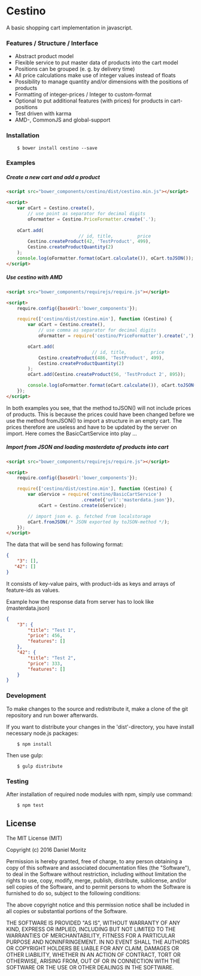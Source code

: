 # Cestino

A basic shopping cart implementation in javascript.

### Features / Structure / Interface
* Abstract product model
* Flexible service to put master data of products into the cart model
* Positions can be grouped (e. g. by delivery time)
* All price calculations make use of integer values instead of floats
* Possibility to manage quantity and/or dimensions with the positions of products
* Formatting of integer-prices / Integer to custom-format
* Optional to put additional features (with prices) for products in cart-positions
* Test driven with karma
* AMD-, CommonJS and global-support 

### Installation

```shell
    $ bower install cestino --save
```

### Examples

##### Create a new cart and add a product

```html
<script src="bower_components/cestino/dist/cestino.min.js"></script>

<script>
    var oCart = Cestino.create(),
        // use point as separator for decimal digits
        oFormatter = Cestino.PriceFormatter.create('.');
        
    oCart.add(
                           // id, title,         price
        Cestino.createProduct(42, 'TestProduct', 499),
        Cestino.createProductQuantity(2)
    );
    console.log(oFormatter.format(oCart.calculate()), oCart.toJSON());
</script>
```

##### Use cestino with AMD

```html
<script src="bower_components/requirejs/require.js"></script>

<script>
    require.config({baseUrl:'bower_components'});

    require(['cestino/dist/cestino.min'], function (Cestino) {
        var oCart = Cestino.create(),
            // use comma as separator for decimal digits
            oFormatter = require('cestino/PriceFormatter').create(',');

        oCart.add(
                                // id, title,         price
            Cestino.createProduct(486, 'TestProduct', 499),
            Cestino.createProductQuantity(2)
        );
        oCart.add(Cestino.createProduct(56, 'TestProduct 2', 895));

        console.log(oFormatter.format(oCart.calculate()), oCart.toJSON());
    });
</script>
```

In both examples you see, that the method toJSON() will not include
prices of products. This is because the prices could have been changed
before we use the method fromJSON() to import a structure in an empty
cart. The prices therefore are useless and have to be updated by the
server on import.
Here comes the BasicCartService into play ...

##### Import from JSON and loading masterdata of products into cart

```html
<script src="bower_components/requirejs/require.js"></script>

<script>
    require.config({baseUrl:'bower_components'});

    require(['cestino/dist/cestino.min'], function (Cestino) {
        var oService = require('cestino/BasicCartService')
                            .create({'url':'masterdata.json'}),
            oCart = Cestino.create(oService);

        // import json e. g. fetched from localstorage
        oCart.fromJSON(/* JSON exported by toJSON-method */);
    });
</script>
```

The data that will be send has following format:
```json
{
    "3": [],
   "42": [] 
}
```
It consists of key-value pairs, with product-ids as keys and arrays of
feature-ids as values.

Example how the response data from server has to look like (masterdata.json)
```json
{
    "3": {
        "title": "Test 1",
        "price": 456,
        "features": []
    },
    "42": {
        "title": "Test 2",
        "price": 333,
        "features": []
    }
}
```

### Development

To make changes to the source and redistribute it, make a clone of the
git repository and run bower afterwards.

If you want to distribute your changes in the 'dist'-directory, you have
install necessary node.js packages:
```shell
    $ npm install
```

Then use gulp:

```shell
    $ gulp distribute
```

### Testing

After installation of required node modules with npm, simply use command:
```shell
    $ npm test
```

## License

The MIT License (MIT)

Copyright (c) 2016 Daniel Moritz

Permission is hereby granted, free of charge, to any person obtaining a copy of
this software and associated documentation files (the "Software"), to deal in
the Software without restriction, including without limitation the rights to
use, copy, modify, merge, publish, distribute, sublicense, and/or sell copies of
the Software, and to permit persons to whom the Software is furnished to do so,
subject to the following conditions:

The above copyright notice and this permission notice shall be included in all
copies or substantial portions of the Software.

THE SOFTWARE IS PROVIDED "AS IS", WITHOUT WARRANTY OF ANY KIND, EXPRESS OR
IMPLIED, INCLUDING BUT NOT LIMITED TO THE WARRANTIES OF MERCHANTABILITY, FITNESS
FOR A PARTICULAR PURPOSE AND NONINFRINGEMENT. IN NO EVENT SHALL THE AUTHORS OR
COPYRIGHT HOLDERS BE LIABLE FOR ANY CLAIM, DAMAGES OR OTHER LIABILITY, WHETHER
IN AN ACTION OF CONTRACT, TORT OR OTHERWISE, ARISING FROM, OUT OF OR IN
CONNECTION WITH THE SOFTWARE OR THE USE OR OTHER DEALINGS IN THE SOFTWARE.